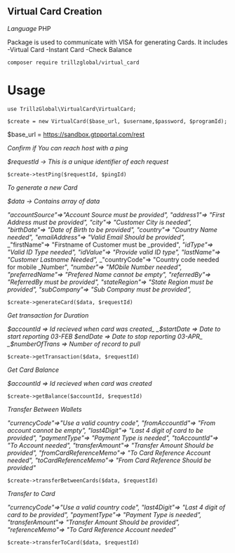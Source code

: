 ## Virtual Card Creation

_Language_ PHP

Package is used to communicate with VISA for generating Cards. It includes 
-Virtual Card
-Instant Card
-Check Balance

`composer require trillzglobal/virtual_card`


# Usage

`use TrillzGlobal\VirtualCard\VirtualCard;`


`$create = new VirtualCard($base_url, $username,$password, $programId);`

$base_url = https://sandbox.gtpportal.com/rest

*Confirm if You can reach host with a ping*

_$requestId -> This is a unique identifier of each request_

`$create->testPing($requestId, $pingId)`


*To generate a new Card*

_$data -> Contains array of data_

_"accountSource"=>"Account Source must be provided",_
_"address1"=> "First Address must be provided",_
_"city"=> "Customer City is needed",_
_"birthDate"=> "Date of Birth to be provided",_
_"country"=> "Country Name needed",_
_"emailAddress"=> "Valid Email Should be provided",_
_"firstName"=> "Firstname of Customer must be _provided",
_"idType"=> "Valid ID Type needed",_
_"idValue"=> "Provide valid ID type",_
_"lastName"=> "Customer Lastname Needed",_
_"countryCode"=> "Country code needed for mobile _Number",
_"number"=> "MObile Number needed",_
_"preferredName"=> "Prefered Name cannot be empty",_
_"referredBy"=> "ReferredBy must be provided",_
_"stateRegion"=> "State Region must be provided",_
_"subCompany"=> "Sub Company must be provided",_

`$create->generateCard($data, $requestId)`



*Get transaction for Duration*

_$accountId => Id recieved when card was created_
_$startDate => Date to start reporting 03-FEB_
_$endDate => Date to stop reporting 03-APR_
_$numberOfTrans => Number of record to pull_

`$create->getTransaction($data, $requestId)`


*Get Card Balance*

_$accountId => Id recieved when card was created_

`$create->getBalance($accountId, $requestId)`


*Transfer Between Wallets*

_"currencyCode"=>"Use a valid country code",_
_"fromAccountId"=> "From account cannot be empty",_
_"last4Digit"=> "Last 4 digit of card to be provided",_
_"paymentType"=> "Payment Type is needed",_
_"toAccountId"=> "To Account needed",_
_"transferAmount"=> "Transfer Amount Should be provided",_
_"fromCardReferenceMemo"=> "To Card Reference Account needed",_
_"toCardReferenceMemo"=> "From Card Reference Should be provided"_

`$create->transferBetweenCards($data, $requestId)`


*Transfer to Card*

_"currencyCode"=>"Use a valid country code",_
_"last4Digit"=> "Last 4 digit of card to be provided",_
_"paymentType"=> "Payment Type is needed",_
_"transferAmount"=> "Transfer Amount Should be provided",_
_"referenceMemo"=> "To Card Reference Account needed"_

`$create->transferToCard($data, $requestId)`





